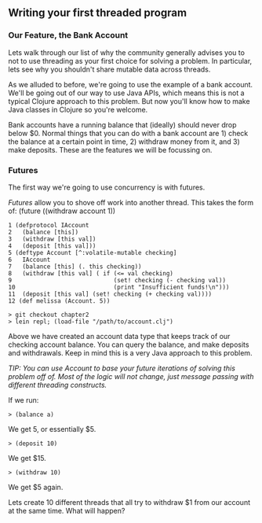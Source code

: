 ## Writing your first threaded program

### Our Feature, the Bank Account

Lets walk through our list of why the community generally advises you to not to use threading as your first choice for solving a problem. In particular, lets see why you shouldn't share mutable data across threads.

As we alluded to before, we're going to use the example of a bank account. We'll be going out of our way to use Java APIs, which means this is not a typical Clojure approach to this problem. But now you'll know how to make Java classes in Clojure so you're welcome.

Bank accounts have a running balance that (ideally) should never drop below $0. Normal things that you can do with a bank account are 1) check the balance at a certain point in time, 2) withdraw money from it, and 3) make deposits. These are the features we will be focussing on.

### Futures

The first way we're going to use concurrency is with futures.

  *Futures* allow you to shove off work into another thread. This takes the form of: (future ((withdraw account 1))

    1 (defprotocol IAccount
    2   (balance [this])
    3   (withdraw [this val])
    4   (deposit [this val]))
    5 (deftype Account [^:volatile-mutable checking]
    6   IAccount
    7   (balance [this] (. this checking))
    8   (withdraw [this val] ( if (<= val checking)
    9                             (set! checking (- checking val))
    10                            (print "Insufficient funds!\n")))
    11  (deposit [this val] (set! checking (+ checking val))))
    12 (def melissa (Account. 5))

    > git checkout chapter2
    > lein repl; (load-file "/path/to/account.clj")

Above we have created an account data type that keeps track of our checking account balance.
You can query the balance, and make deposits and withdrawals. Keep in mind this is a very Java approach to this problem.

_TIP: You can use Account to base your future iterations of solving this problem off of. Most of the logic will not change, just message passing with different threading constructs._

If we run:

    > (balance a)

We get 5, or essentially $5.

    > (deposit 10)

We get $15.

    > (withdraw 10)

We get $5 again.

Lets create 10 different threads that all try to withdraw $1 from our account at the same time. What will happen?
